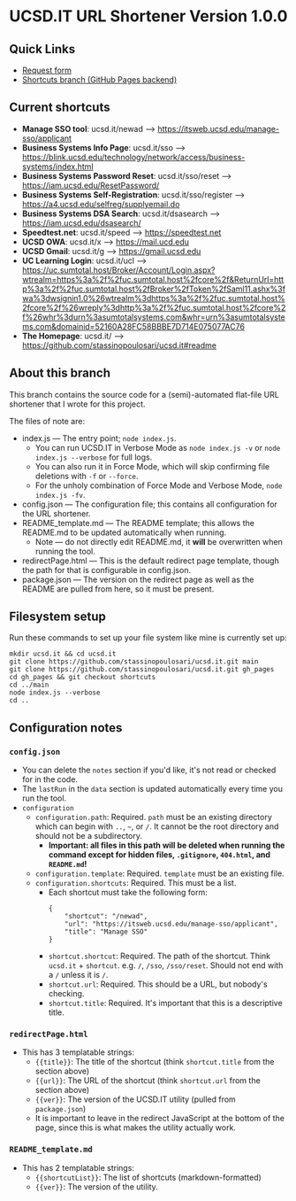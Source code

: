 # UCSD.IT URL Shortener Version 1.0.0

## Quick Links

* [Request form](https://docs.google.com/forms/d/e/1FAIpQLSf-C59wLslm_sH1QUTWoM7siMHHEzJ_Vha3bZ_Hx4LnsJI9ug/viewform)
* [Shortcuts branch (GitHub Pages backend)](https://github.com/stassinopoulosari/ucsd.it/tree/shortcuts)

## Current shortcuts

+ **Manage SSO tool**: ucsd.it/newad --> https://itsweb.ucsd.edu/manage-sso/applicant
+ **Business Systems Info Page**: ucsd.it/sso --> https://blink.ucsd.edu/technology/network/access/business-systems/index.html
+ **Business Systems Password Reset**: ucsd.it/sso/reset --> https://iam.ucsd.edu/ResetPassword/
+ **Business Systems Self-Registration**: ucsd.it/sso/register --> https://a4.ucsd.edu/selfreg/supplyemail.do
+ **Business Systems DSA Search**: ucsd.it/dsasearch --> https://iam.ucsd.edu/dsasearch/
+ **Speedtest.net**: ucsd.it/speed --> https://speedtest.net
+ **UCSD OWA**: ucsd.it/x --> https://mail.ucd.edu
+ **UCSD Gmail**: ucsd.it/g --> https://gmail.ucsd.edu
+ **UC Learning Login**: ucsd.it/ucl --> https://uc.sumtotal.host/Broker/Account/Login.aspx?wtrealm=https%3a%2f%2fuc.sumtotal.host%2fcore%2f&ReturnUrl=http%3a%2f%2fuc.sumtotal.host%2fBroker%2fToken%2fSaml11.ashx%3fwa%3dwsignin1.0%26wtrealm%3dhttps%3a%2f%2fuc.sumtotal.host%2fcore%2f%26wreply%3dhttp%3a%2f%2fuc.sumtotal.host%2fcore%2f%26whr%3durn%3asumtotalsystems.com&whr=urn%3asumtotalsystems.com&domainid=52160A28FC58BBBE7D714E075077AC76
+ **The Homepage**: ucsd.it/ --> https://github.com/stassinopoulosari/ucsd.it#readme

## About this branch

This branch contains the source code for a (semi)-automated flat-file URL shortener that I wrote for this project.

The files of note are:

* index.js — The entry point; `node index.js`.
  * You can run UCSD.IT in Verbose Mode as `node index.js -v` or `node index.js --verbose` for full logs.
  * You can also run it in Force Mode, which will skip confirming file deletions with `-f` or `--force`.
  * For the unholy combination of Force Mode and Verbose Mode, `node index.js -fv`.
* config.json — The configuration file; this contains all configuration for the URL shortener.
* README_template.md — The README template; this allows the README.md to be updated automatically when running.
  * Note — do not directly edit README.md, it **will** be overwritten when running the tool.
* redirectPage.html — This is the default redirect page template, though the path for that is configurable in config.json.
* package.json — The version on the redirect page as well as the README are pulled from here, so it must be present.

## Filesystem setup

Run these commands to set up your file system like mine is currently set up:

```
mkdir ucsd.it && cd ucsd.it
git clone https://github.com/stassinopoulosari/ucsd.it.git main
git clone https://github.com/stassinopoulosari/ucsd.it.git gh_pages
cd gh_pages && git checkout shortcuts
cd ../main
node index.js --verbose
cd ..
```

## Configuration notes

### `config.json`

- You can delete the `notes` section if you'd like, it's not read or checked for in the code.
- The `lastRun` in the `data` section is updated automatically every time you run the tool.
- `configuration`
  - `configuration.path`: Required. `path` must be an existing directory which can begin with `..`, `~`, or `/`. It cannot be the root directory and should not be a subdirectory.
    - **Important: all files in this path will be deleted when running the command except for hidden files, `.gitignore`, `404.html`, and `README.md`!**
  - `configuration.template`: Required. `template` must be an existing file.
  - `configuration.shortcuts`: Required. This must be a list.
    - Each shortcut must take the following form:
      ```
      {
          "shortcut": "/newad",
          "url": "https://itsweb.ucsd.edu/manage-sso/applicant",
          "title": "Manage SSO"
      }
      ```
    - `shortcut.shortcut`: Required. The path of the shortcut. Think `ucsd.it` + `shortcut`. e.g. `/`, `/sso`, `/sso/reset`. Should not end with a `/` unless it is `/`.
    - `shortcut.url`: Required. This should be a URL, but nobody's checking.
    - `shortcut.title`: Required. It's important that this is a descriptive title.

### `redirectPage.html`

- This has 3 templatable strings:
  - `{{title}}`: The title of the shortcut (think `shortcut.title` from the section above)
  - `{{url}}`: The URL of the shortcut (think `shortcut.url` from the section above)
  - `{{​ver}}`: The version of the UCSD.IT utility (pulled from `package.json`)
  - It is important to leave in the redirect JavaScript at the bottom of the page, since this is what makes the utility actually work.

### `README_template.md`

- This has 2 templatable strings:
  - `{{​shortcutList}}`: The list of shortcuts (markdown-formatted)
  - `{{​ver}}`: The version of the utility.
